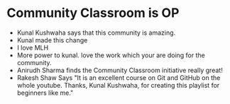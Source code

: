 # Community Classroom is OP

- Kunal Kushwaha says that this community is amazing.
- Kunal made this change
- I love MLH
- More power to kunal. love the work which your are doing for the community.
- Anirudh Sharma finds the Community Classroom initiative really great!
- Rakesh Shaw Says "It is an excellent course on Git and GitHub on the whole youtube. Thanks, Kunal Kushwaha, for creating this playlist for beginners like me."